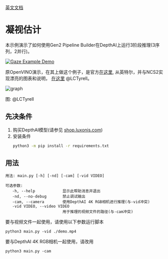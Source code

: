 [英文文档](README.md)

#  凝视估计

本示例演示了如何使用Gen2 Pipeline Builder在DepthAI上运行3阶段推理(3序列，2并行)。

[![Gaze Example Demo](https://user-images.githubusercontent.com/5244214/106155937-4fa7bb00-6181-11eb-8c23-21abe12f7fe4.gif)](https://user-images.githubusercontent.com/5244214/106155520-0f483d00-6181-11eb-8b95-a2cb73cc4bac.mp4)


原OpenVINO演示，在其上做这个例子，是官方[在这里](https://docs.openvinotoolkit.org/2021.1/omz_demos_gaze_estimation_demo_README.html), 从英特尔，并与NCS2实现漂亮的图表和说明， [在这里](https://github.com/LCTyrell/Gaze_pointer_controller) @LCTyrell。

![graph](https://user-images.githubusercontent.com/32992551/103378235-de4fec00-4a9e-11eb-88b2-621180f7edef.jpeg)

图: @LCTyrell

## 先决条件

1. 购买DepthAI模型(请参见 [shop.luxonis.com](https://shop.luxonis.com/))
2. 安装条件
   ```bash
   python3 -m pip install -r requirements.txt
   ```

## 用法

```
用法: main.py [-h] [-nd] [-cam] [-vid VIDEO]

可选参数:
   -h, --help            显示此帮助消息并退出
   -nd, --no-debug       禁止调试输出
   -cam, --camera        使用DepthAI 4K RGB相机进行推理(与-vid冲突)
   -vid VIDEO, --video VIDEO
                         用于推理的视频文件的路径(与-cam冲突)
```

要与视频文件一起使用，请使用以下参数运行脚本

```
python3 main.py -vid ./demo.mp4
```

要与DepthAI 4K RGB相机一起使用，请改用

```
python3 main.py -cam
``` 
